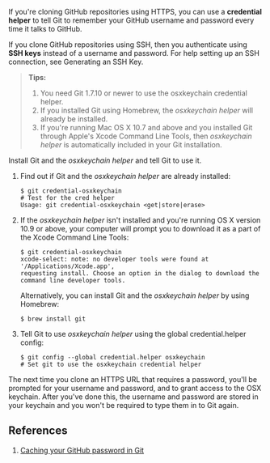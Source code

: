 If you're cloning GitHub repositories using HTTPS, you can use a **credential helper** to tell Git to remember your GitHub username and password every time it talks to GitHub.

If you clone GitHub repositories using SSH, then you authenticate using **SSH keys** instead of a username and password. For help setting up an SSH connection, see Generating an SSH Key.

> **Tips:**
> 
> 1. You need Git 1.7.10 or newer to use the osxkeychain credential helper.
> 2. If you installed Git using Homebrew, the *osxkeychain helper* will already be installed.
> 3. If you're running Mac OS X 10.7 and above and you installed Git through Apple's Xcode Command Line Tools, then *osxkeychain helper* is automatically included in your Git installation.

Install Git and the *osxkeychain helper* and tell Git to use it.

1. Find out if Git and the *osxkeychain helper* are already installed:

    ```
    $ git credential-osxkeychain
    # Test for the cred helper
    Usage: git credential-osxkeychain <get|store|erase>
    ```

2. If the *osxkeychain helper* isn't installed and you're running OS X version 10.9 or above, your computer will prompt you to download it as a part of the Xcode Command Line Tools:

    ```
    $ git credential-osxkeychain
    xcode-select: note: no developer tools were found at '/Applications/Xcode.app',
    requesting install. Choose an option in the dialog to download the command line developer tools.
    ```
    
    Alternatively, you can install Git and the *osxkeychain helper* by using Homebrew:
    
    ```
    $ brew install git
    ```

3. Tell Git to use *osxkeychain helper* using the global credential.helper config:

    ```
    $ git config --global credential.helper osxkeychain
    # Set git to use the osxkeychain credential helper
    ```

The next time you clone an HTTPS URL that requires a password, you'll be prompted for your username and password, and to grant access to the OSX keychain. After you've done this, the username and password are stored in your keychain and you won't be required to type them in to Git again.

## References
1. [Caching your GitHub password in Git](https://help.github.com/articles/caching-your-github-password-in-git/#platform-mac)
